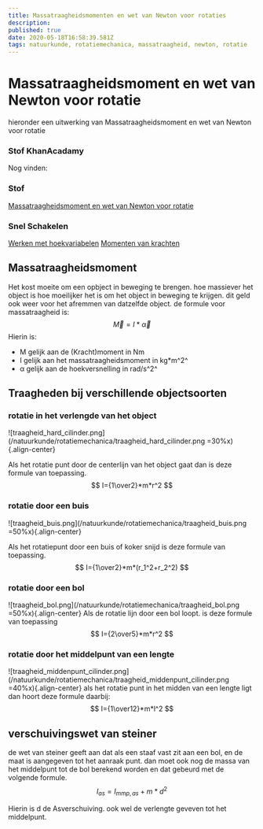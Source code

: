 ```yaml
---
title: Massatraagheidsmomenten en wet van Newton voor rotaties
description: 
published: true
date: 2020-05-18T16:58:39.581Z
tags: natuurkunde, rotatiemechanica, massatraagheid, newton, rotatie
---
```


# Massatraagheidsmoment en wet van Newton voor rotatie
hieronder een uitwerking van Massatraagheidsmoment en wet van Newton voor rotatie

### Stof KhanAcadamy
Nog vinden:

### Stof 
[Massatraagheidsmoment en wet van Newton voor rotatie](/natuurkunde/rotatiemechanica/les_12(2).pdf)

### Snel Schakelen
[Werken met hoekvariabelen](/Werken-met-hoekvariabelen)
[Momenten van krachten](/Momenten-van-krachten)

## Massatraagheidsmoment
Het kost moeite om een opbject in beweging te brengen. hoe massiever het object is hoe moeilijker het is om het object in beweging te krijgen. dit geld ook weer voor het afremmen van datzelfde object. 
de formule voor massatraagheid is:
$$
\vec{M}=I*\vec{\alpha}
$$
Hierin is:
* M gelijk aan de (Kracht)moment in Nm
* I gelijk aan het massatraagheidsmoment in kg*m^2^
* α gelijk aan de hoekversnelling in rad/s^2^

## Traagheden bij verschillende objectsoorten
### rotatie in het verlengde van het object
![traagheid_hard_cilinder.png](/natuurkunde/rotatiemechanica/traagheid_hard_cilinder.png =30%x){.align-center}

Als het rotatie punt door de centerlijn van het object gaat dan is deze formule van toepassing.
$$
I={1\over2}*m*r^2
$$

### rotatie door een buis
![traagheid_buis.png](/natuurkunde/rotatiemechanica/traagheid_buis.png =50%x){.align-center}

Als het rotatiepunt door een buis of koker snijd is deze formule van toepassing.
$$
I={1\over2}*m*(r_1^2+r_2^2)
$$

### rotatie door een bol
![traagheid_bol.png](/natuurkunde/rotatiemechanica/traagheid_bol.png =50%x){.align-center}
Als de rotatie lijn door een bol loopt. is deze formule van toepassing
$$
I={2\over5}*m*r^2
$$

### rotatie door het middelpunt van een lengte
![traagheid_middenpunt_cilinder.png](/natuurkunde/rotatiemechanica/traagheid_middenpunt_cilinder.png =40%x){.align-center}
als het rotatie punt in het midden van een lengte ligt dan hoort deze formule daarbij:
$$
I={1\over12}*m*l^2
$$

## verschuivingswet van steiner
de wet van steiner geeft aan dat als een staaf vast zit aan een bol, en de maat is aangegeven tot het aanraak punt. dan moet ook nog de massa van het middelpunt tot de bol berekend worden en dat gebeurd met de volgende formule.
$$
I_{as} = I_{mmp,as}+m*d^2
$$

Hierin is d de Asverschuiving.
ook wel de verlengte geveven tot het middelpunt.


